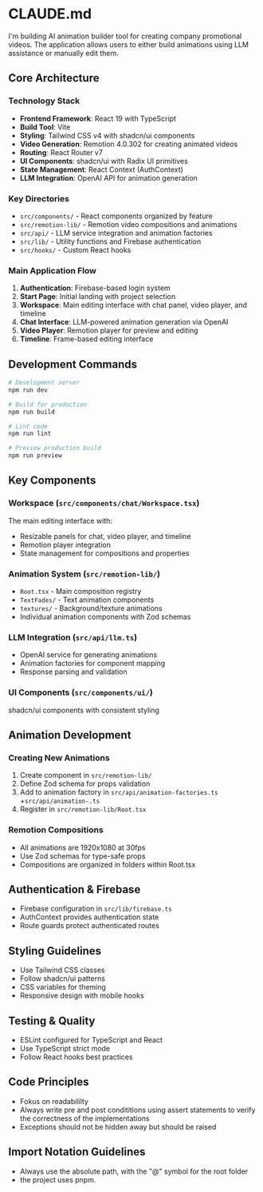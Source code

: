 # CLAUDE.md

I'm building AI animation builder tool for creating company promotional videos. The application allows users to either build animations using LLM assistance or manually edit them. 

## Core Architecture

### Technology Stack
- **Frontend Framework**: React 19 with TypeScript
- **Build Tool**: Vite
- **Styling**: Tailwind CSS v4 with shadcn/ui components
- **Video Generation**: Remotion 4.0.302 for creating animated videos
- **Routing**: React Router v7
- **UI Components**: shadcn/ui with Radix UI primitives
- **State Management**: React Context (AuthContext)
- **LLM Integration**: OpenAI API for animation generation

### Key Directories
- `src/components/` - React components organized by feature
- `src/remotion-lib/` - Remotion video compositions and animations
- `src/api/` - LLM service integration and animation factories
- `src/lib/` - Utility functions and Firebase authentication
- `src/hooks/` - Custom React hooks

### Main Application Flow
1. **Authentication**: Firebase-based login system
2. **Start Page**: Initial landing with project selection
3. **Workspace**: Main editing interface with chat panel, video player, and timeline
4. **Chat Interface**: LLM-powered animation generation via OpenAI
5. **Video Player**: Remotion player for preview and editing
6. **Timeline**: Frame-based editing interface

## Development Commands

```bash
# Development server
npm run dev

# Build for production
npm run build

# Lint code
npm run lint

# Preview production build
npm run preview
```

## Key Components

### Workspace (`src/components/chat/Workspace.tsx`)
The main editing interface with:
- Resizable panels for chat, video player, and timeline
- Remotion player integration
- State management for compositions and properties

### Animation System (`src/remotion-lib/`)
- `Root.tsx` - Main composition registry
- `TextFades/` - Text animation components
- `textures/` - Background/texture animations
- Individual animation components with Zod schemas

### LLM Integration (`src/api/llm.ts`)
- OpenAI service for generating animations
- Animation factories for component mapping
- Response parsing and validation

### UI Components (`src/components/ui/`)
shadcn/ui components with consistent styling

## Animation Development

### Creating New Animations
1. Create component in `src/remotion-lib/`
2. Define Zod schema for props validation 
3. Add to animation factory in `src/api/animation-factories.ts` +`src/api/animation-.ts`
4. Register in `src/remotion-lib/Root.tsx`

### Remotion Compositions
- All animations are 1920x1080 at 30fps
- Use Zod schemas for type-safe props
- Compositions are organized in folders within Root.tsx

## Authentication & Firebase
- Firebase configuration in `src/lib/firebase.ts`
- AuthContext provides authentication state
- Route guards protect authenticated routes

## Styling Guidelines
- Use Tailwind CSS classes
- Follow shadcn/ui patterns
- CSS variables for theming
- Responsive design with mobile hooks

## Testing & Quality
- ESLint configured for TypeScript and React
- Use TypeScript strict mode
- Follow React hooks best practices

## Code Principles
- Fokus on readabililty 
- Always write pre and post condititions using assert statements to verify the correctness of the implementations
- Exceptions should not be hidden away but should be raised 

## Import Notation Guidelines
- Always use the absolute path, with the "@" symbol for the root folder
- the project uses pnpm.